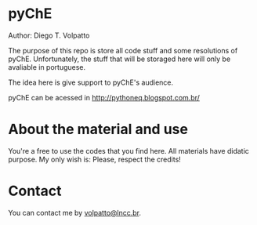 pyChE
=====

Author: Diego T. Volpatto

The purpose of this repo is store all code stuff and some resolutions of pyChE. 
Unfortunately, the stuff that will be storaged here will only be avaliable in portuguese.

The idea here is give support to pyChE's audience.

pyChE can be acessed in http://pythoneq.blogspot.com.br/

About the material and use
=====

You're a free to use the codes that you find here. All materials have didatic purpose. My only wish is: Please,
respect the credits!

Contact
=====

You can contact me by volpatto@lncc.br.
